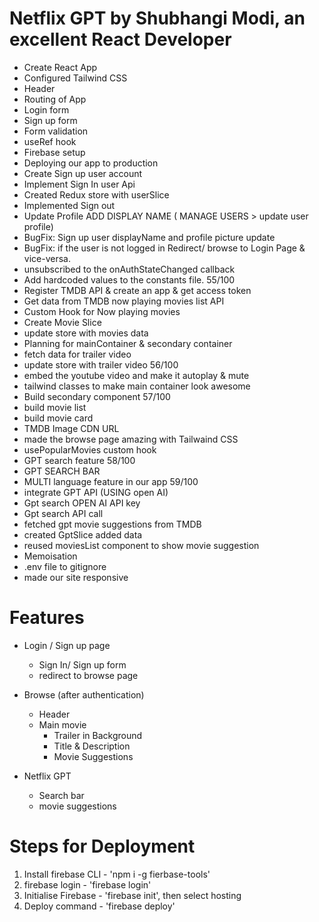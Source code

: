# Netflix GPT by Shubhangi Modi, an excellent React Developer

- Create React App
- Configured Tailwind CSS
- Header
- Routing of App
- Login form
- Sign up form
- Form validation
- useRef hook
- Firebase setup
- Deploying our app to production
- Create Sign up user account
- Implement Sign In user Api
- Created Redux store with userSlice
- Implemented Sign out
- Update Profile ADD DISPLAY NAME ( MANAGE USERS > update user profile)
- BugFix: Sign up user displayName and profile picture update
- BugFix: if the user is not logged in Redirect/ browse to Login Page & vice-versa.
- unsubscribed to the onAuthStateChanged callback
- Add hardcoded values to the constants file. 55/100
- Register TMDB API & create an app & get access token
- Get data from TMDB now playing movies list API
- Custom Hook for Now playing movies
- Create Movie Slice
- update store with movies data
- Planning for mainContainer & secondary container
- fetch data for trailer video 
- update store with trailer video 56/100
- embed the youtube video and make it autoplay & mute
- tailwind classes to make main container look awesome
- Build secondary component 57/100
- build movie list
- build movie card
- TMDB Image CDN URL
- made the browse page amazing with Tailwaind CSS
- usePopularMovies custom hook
- GPT search feature 58/100
- GPT SEARCH BAR 
- MULTI language feature in our app 59/100
- integrate GPT API (USING open AI)
- Gpt search OPEN AI API key
- Gpt search API call
- fetched gpt movie suggestions from TMDB
- created GptSlice added data
- reused moviesList component to show movie suggestion
- Memoisation
- .env file to gitignore
- made our site responsive

# Features
- Login / Sign up page
    - Sign In/ Sign up form
    - redirect to browse page

- Browse (after authentication)
    - Header
    - Main movie
        - Trailer in Background
        - Title & Description
        - Movie Suggestions
        
- Netflix GPT
    - Search bar
    - movie suggestions

# Steps for Deployment
1) Install firebase CLI - 'npm i -g fierbase-tools'
2) firebase login - 'firebase login'
3) Initialise Firebase - 'firebase init', then select hosting
4) Deploy command - 'firebase deploy'

